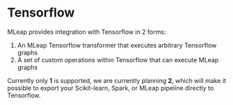 # Tensorflow

MLeap provides integration with Tensorflow in 2 forms:

1. An MLeap Tensorflow transformer that executes arbitrary Tensorflow graphs
2. A set of custom operations within Tensorflow that can execute MLeap graphs

Currently only __1__ is supported, we are currently planning __2__, which will make it possible to export your Scikit-learn, Spark, or MLeap pipeline directly to Tensorflow.

